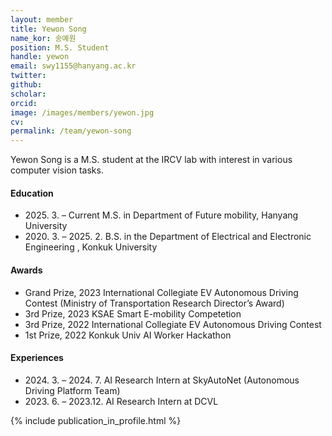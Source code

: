 ```yaml
---
layout: member
title: Yewon Song
name_kor: 송예원
position: M.S. Student
handle: yewon
email: swy1155@hanyang.ac.kr
twitter: 
github: 
scholar: 
orcid: 
image: /images/members/yewon.jpg
cv: 
permalink: /team/yewon-song
---
```


Yewon Song is a M.S. student at the IRCV lab with interest in various computer vision tasks.


#### Education

<ul class="chronological">
  <li><span>2025. 3. – Current</span> M.S. in Department of Future mobility, Hanyang University</li>
  <li><span>2020. 3. – 2025. 2.</span> B.S. in the Department of Electrical and Electronic Engineering
, Konkuk University</li>
  
</ul>

#### Awards
<ul class="chronological">
  <li>Grand Prize, 2023 International Collegiate EV Autonomous Driving Contest (Ministry of Transportation Research Director’s Award)  </li>
  <li>3rd Prize, 2023  KSAE Smart E-mobility Competetion</li>
  <li>3rd Prize, 2022 International Collegiate EV Autonomous Driving Contest</li>
  <li>1st Prize, 2022 Konkuk Univ AI Worker Hackathon</li>
</ul>

#### Experiences
<ul class="chronological">
  <li><span>2024. 3. – 2024. 7.</span> AI Research Intern at SkyAutoNet (Autonomous Driving Platform Team) </li>

  <li><span>2023. 6. – 2023.12.</span> AI Research Intern at DCVL </li>

</ul>



{% include publication_in_profile.html %}
